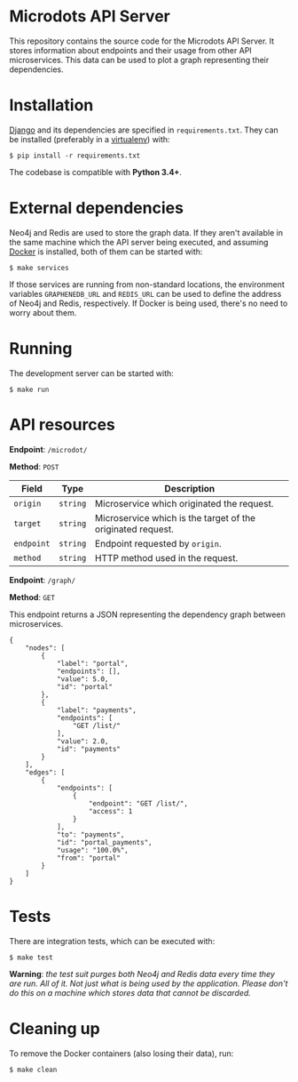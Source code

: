 Microdots API Server
====================

This repository contains the source code for the Microdots API Server. It stores information about endpoints and their usage from other API microservices. This data can be used to plot a graph representing their dependencies.

# Installation

[Django][django] and its dependencies are specified in `requirements.txt`. They can be installed (preferably in a [virtualenv][venv]) with:

    $ pip install -r requirements.txt

The codebase is compatible with **Python 3.4+**.

# External dependencies

Neo4j and Redis are used to store the graph data. If they aren't available in the same machine which the API server being executed, and assuming [Docker][docker] is installed, both of them can be started with:

    $ make services

If those services are running from non-standard locations, the environment variables `GRAPHENEDB_URL` and `REDIS_URL` can be used to define the address of Neo4j and Redis, respectively. If Docker is being used, there's no need to worry about them.

# Running

The development server can be started with:

    $ make run

# API resources

**Endpoint**: `/microdot/` 

**Method**: `POST`

| Field | Type | Description |
| ----- | ---- | ----------- |
| `origin` | `string` | Microservice which originated the request. |
| `target` | `string` | Microservice which is the target of the originated request. |
| `endpoint` | `string` | Endpoint requested by `origin`. |
| `method` | `string` | HTTP method used in the request. |

**Endpoint**: `/graph/` 

**Method**: `GET`

This endpoint returns a JSON representing the dependency graph between microservices.

    {
        "nodes": [
            {
                "label": "portal",
                "endpoints": [],
                "value": 5.0,
                "id": "portal"
            },
            {
                "label": "payments",
                "endpoints": [
                    "GET /list/"
                ],
                "value": 2.0,
                "id": "payments"
            }
        ],
        "edges": [
            {
                "endpoints": [
                    {
                        "endpoint": "GET /list/",
                        "access": 1
                    }
                ],
                "to": "payments",
                "id": "portal_payments",
                "usage": "100.0%",
                "from": "portal"
            }
        ]
    }

# Tests

There are integration tests, which can be executed with:

    $ make test

**Warning**: *the test suit purges both Neo4j and Redis data every time they are run. All of it. Not just what is being used by the application. Please don't do this on a machine which stores data that cannot be discarded.*

# Cleaning up

To remove the Docker containers (also losing their data), run:

    $ make clean


[django]: https://www.djangoproject.com/
[docker]: https://www.docker.com/
[venv]: https://virtualenv.pypa.io/en/stable/

